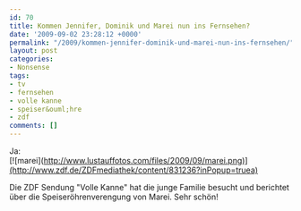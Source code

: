 ```yaml
---
id: 70
title: Kommen Jennifer, Dominik und Marei nun ins Fernsehen?
date: '2009-09-02 23:28:12 +0000'
permalink: "/2009/kommen-jennifer-dominik-und-marei-nun-ins-fernsehen/"
layout: post
categories:
- Nonsense
tags:
- tv
- fernsehen
- volle kanne
- speiser&ouml;hre
- zdf
comments: []
---
```

Ja:  
[![marei](<http://www.lustauffotos.com/files/2009/09/marei.png)](http://www.zdf.de/ZDFmediathek/content/831236?inPopup=truea)>

Die ZDF Sendung "Volle Kanne" hat die junge Familie besucht und berichtet über die Speiseröhrenverengung von Marei. Sehr schön!